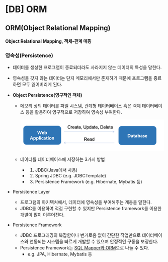 # [DB] ORM

## ORM(Object Relational Mapping)
#### Object Relational Mapping, 객체-관계 매핑


### 영속성(Persistence)
- 데이터를 생성한 프로그램이 종료되더라도 사라지지 않는 데이터의 특성을 말한다.
- 영속성을 갖지 않는 데이터는 단지 메모리에서만 존재하기 때문에 프로그램을 종료하면 모두 잃어버리게 된다.
- **Object Persistence(영구적인 객체)**
    - 메모리 상의 데이터를 파일 시스템, 관계형 테이터베이스 혹은 객체 데이터베이스 등을 활용하여 영구적으로 저장하여 영속성 부여한다.
    
        ![Alt text](image.png)

    - 데이터를 데이터베이스에 저장하는 3가지 방법
        - 1) JDBC(Java에서 사용)
        - 2) Spring JDBC (e.g. JDBCTemplate)
        - 3) Persistence Framework (e.g. Hibernate, Mybatis 등)

- Persistence Layer
    - 프로그램의 아키텍처에서, 데이터에 영속성을 부여해주는 계층을 말한다.
    - JDBC를 이용하여 적접 구현할 수 있지만 Persistence framework를 이용한 개발이 많이 이루어진다.

- Persistence Framework
    - JDBC 프로그래밍의 복잡함이나 번거로움 없이 간단한 작업만으로 데이터베이스와 연동되는 시스템을 빠르게 개발할 수 있으며 안정적인 구동을 보장한다.
    - Persistence Framework는 [SQL Mapper와 ORM]으로 나눌 수 있다. 
        - e.g. JPA, Hibernate, Mybatis 등

[SQL Mapper와 ORM]: https://gmlwjd9405.github.io/2018/12/25/difference-jdbc-jpa-mybatis.html
    